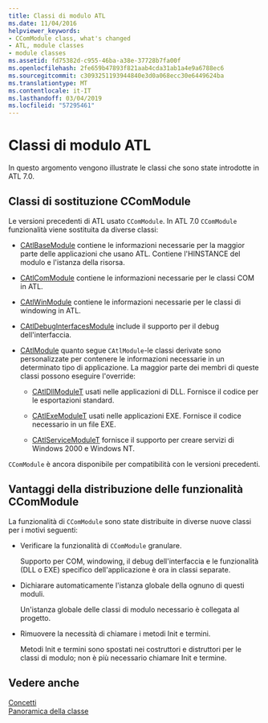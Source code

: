 ```yaml
---
title: Classi di modulo ATL
ms.date: 11/04/2016
helpviewer_keywords:
- CComModule class, what's changed
- ATL, module classes
- module classes
ms.assetid: fd75382d-c955-46ba-a38e-37728b7fa00f
ms.openlocfilehash: 2fe659b47893f821aab4cda31ab1a4e9a6788ec6
ms.sourcegitcommit: c3093251193944840e3d0a068ecc30e6449624ba
ms.translationtype: MT
ms.contentlocale: it-IT
ms.lasthandoff: 03/04/2019
ms.locfileid: "57295461"
---
```

# <a name="atl-module-classes"></a>Classi di modulo ATL

In questo argomento vengono illustrate le classi che sono state introdotte in ATL 7.0.

## <a name="ccommodule-replacement-classes"></a>Classi di sostituzione CComModule

Le versioni precedenti di ATL usato `CComModule`. In ATL 7.0 `CComModule` funzionalità viene sostituita da diverse classi:

- [CAtlBaseModule](../atl/reference/catlbasemodule-class.md) contiene le informazioni necessarie per la maggior parte delle applicazioni che usano ATL. Contiene l'HINSTANCE del modulo e l'istanza della risorsa.

- [CAtlComModule](../atl/reference/catlcommodule-class.md) contiene le informazioni necessarie per le classi COM in ATL.

- [CAtlWinModule](../atl/reference/catlwinmodule-class.md) contiene le informazioni necessarie per le classi di windowing in ATL.

- [CAtlDebugInterfacesModule](../atl/reference/catldebuginterfacesmodule-class.md) include il supporto per il debug dell'interfaccia.

- [CAtlModule](../atl/reference/catlmodule-class.md) quanto segue `CAtlModule`-le classi derivate sono personalizzate per contenere le informazioni necessarie in un determinato tipo di applicazione. La maggior parte dei membri di queste classi possono eseguire l'override:

   - [CAtlDllModuleT](../atl/reference/catldllmodulet-class.md) usati nelle applicazioni di DLL. Fornisce il codice per le esportazioni standard.

   - [CAtlExeModuleT](../atl/reference/catlexemodulet-class.md) usati nelle applicazioni EXE. Fornisce il codice necessario in un file EXE.

   - [CAtlServiceModuleT](../atl/reference/catlservicemodulet-class.md) fornisce il supporto per creare servizi di Windows 2000 e Windows NT.

`CComModule` è ancora disponibile per compatibilità con le versioni precedenti.

## <a name="reasons-for-distributing-ccommodule-functionality"></a>Vantaggi della distribuzione delle funzionalità CComModule

La funzionalità di `CComModule` sono state distribuite in diverse nuove classi per i motivi seguenti:

- Verificare la funzionalità di `CComModule` granulare.

   Supporto per COM, windowing, il debug dell'interfaccia e le funzionalità (DLL o EXE) specifico dell'applicazione è ora in classi separate.

- Dichiarare automaticamente l'istanza globale della ognuno di questi moduli.

   Un'istanza globale delle classi di modulo necessario è collegata al progetto.

- Rimuovere la necessità di chiamare i metodi Init e termini.

   Metodi Init e termini sono spostati nei costruttori e distruttori per le classi di modulo; non è più necessario chiamare Init e termine.

## <a name="see-also"></a>Vedere anche

[Concetti](../atl/active-template-library-atl-concepts.md)<br/>
[Panoramica della classe](../atl/atl-class-overview.md)
